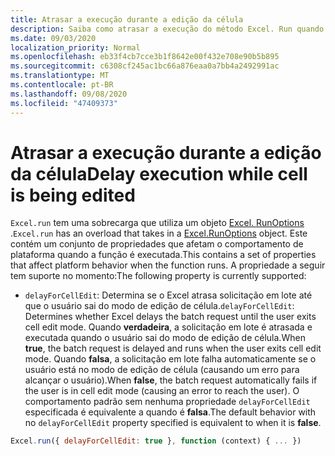 ```yaml
---
title: Atrasar a execução durante a edição da célula
description: Saiba como atrasar a execução do método Excel. Run quando uma célula estiver sendo editada.
ms.date: 09/03/2020
localization_priority: Normal
ms.openlocfilehash: eb33f4cb7cce3b1f8642e00f432e708e90b5b895
ms.sourcegitcommit: c6308cf245ac1bc66a876eaa0a7bb4a2492991ac
ms.translationtype: MT
ms.contentlocale: pt-BR
ms.lasthandoff: 09/08/2020
ms.locfileid: "47409373"
---
```

# <a name="delay-execution-while-cell-is-being-edited"></a><span data-ttu-id="8deb0-103">Atrasar a execução durante a edição da célula</span><span class="sxs-lookup"><span data-stu-id="8deb0-103">Delay execution while cell is being edited</span></span>

<span data-ttu-id="8deb0-104">`Excel.run` tem uma sobrecarga que utiliza um objeto [Excel. RunOptions](/javascript/api/excel/excel.runoptions) .</span><span class="sxs-lookup"><span data-stu-id="8deb0-104">`Excel.run` has an overload that takes in a [Excel.RunOptions](/javascript/api/excel/excel.runoptions) object.</span></span> <span data-ttu-id="8deb0-105">Este contém um conjunto de propriedades que afetam o comportamento de plataforma quando a função é executada.</span><span class="sxs-lookup"><span data-stu-id="8deb0-105">This contains a set of properties that affect platform behavior when the function runs.</span></span> <span data-ttu-id="8deb0-106">A propriedade a seguir tem suporte no momento:</span><span class="sxs-lookup"><span data-stu-id="8deb0-106">The following property is currently supported:</span></span>

* <span data-ttu-id="8deb0-107">`delayForCellEdit`: Determina se o Excel atrasa solicitação em lote até que o usuário sai do modo de edição de célula.</span><span class="sxs-lookup"><span data-stu-id="8deb0-107">`delayForCellEdit`: Determines whether Excel delays the batch request until the user exits cell edit mode.</span></span> <span data-ttu-id="8deb0-108">Quando **verdadeira**, a solicitação em lote é atrasada e executada quando o usuário sai do modo de edição de célula.</span><span class="sxs-lookup"><span data-stu-id="8deb0-108">When **true**, the batch request is delayed and runs when the user exits cell edit mode.</span></span> <span data-ttu-id="8deb0-109">Quando **falsa**, a solicitação em lote falha automaticamente se o usuário está no modo de edição de célula (causando um erro para alcançar o usuário).</span><span class="sxs-lookup"><span data-stu-id="8deb0-109">When **false**, the batch request automatically fails if the user is in cell edit mode (causing an error to reach the user).</span></span> <span data-ttu-id="8deb0-110">O comportamento padrão sem nenhuma propriedade `delayForCellEdit` especificada é equivalente a quando é **falsa**.</span><span class="sxs-lookup"><span data-stu-id="8deb0-110">The default behavior with no `delayForCellEdit` property specified is equivalent to when it is **false**.</span></span>

```js
Excel.run({ delayForCellEdit: true }, function (context) { ... })
```
